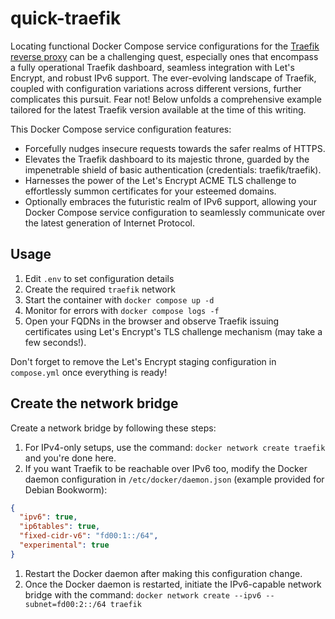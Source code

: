 # quick-traefik

Locating functional Docker Compose service configurations for the [Traefik reverse proxy](https://github.com/traefik/traefik) can be a challenging quest, especially ones that encompass
a fully operational Traefik dashboard, seamless integration with Let's Encrypt, and robust IPv6 support. The ever-evolving landscape
 of Traefik, coupled with configuration variations across different versions, further complicates this pursuit. 
Fear not! Below unfolds a comprehensive example tailored for the latest Traefik version available at the time of this writing.

This Docker Compose service configuration features:

- Forcefully nudges insecure requests towards the safer realms of HTTPS.
- Elevates the Traefik dashboard to its majestic throne, guarded by the impenetrable shield of basic authentication (credentials: traefik/traefik).
- Harnesses the power of the Let's Encrypt ACME TLS challenge to effortlessly summon certificates for your esteemed domains.
- Optionally embraces the futuristic realm of IPv6 support, allowing your Docker Compose service configuration to seamlessly communicate over the latest generation of Internet Protocol.

## Usage

1. Edit `.env` to set configuration details
1. Create the required `traefik` network
1. Start the container with `docker compose up -d`
1. Monitor for errors with `docker compose logs -f`
1. Open your FQDNs in the browser and observe Traefik issuing certificates using Let's Encrypt's TLS challenge mechanism (may take a few seconds!).

Don't forget to remove the Let's Encrypt staging configuration in `compose.yml` once everything is ready!

## Create the network bridge

Create a network bridge by following these steps:

1. For IPv4-only setups, use the command: `docker network create traefik` and you're done here.
1. If you want Traefik to be reachable over IPv6 too, modify the Docker daemon configuration in `/etc/docker/daemon.json` (example provided for Debian Bookworm):
``` json
{
  "ipv6": true,
  "ip6tables": true,
  "fixed-cidr-v6": "fd00:1::/64",
  "experimental": true
}
```
1. Restart the Docker daemon after making this configuration change.
1. Once the Docker daemon is restarted, initiate the IPv6-capable network bridge with the command: ```docker network create --ipv6 --subnet=fd00:2::/64 traefik```
